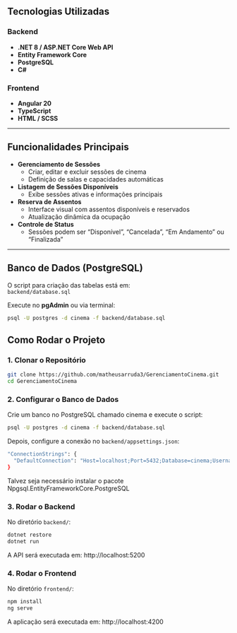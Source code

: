 ##  Tecnologias Utilizadas

###  Backend
- **.NET 8 / ASP.NET Core Web API**
- **Entity Framework Core**
- **PostgreSQL**
- **C#**

###  Frontend
- **Angular 20**
- **TypeScript**
- **HTML / SCSS**

---

##  Funcionalidades Principais

- **Gerenciamento de Sessões**
  - Criar, editar e excluir sessões de cinema
  - Definição de salas e capacidades automáticas
- **Listagem de Sessões Disponíveis**
  - Exibe sessões ativas e informações principais
- **Reserva de Assentos**
  - Interface visual com assentos disponíveis e reservados
  - Atualização dinâmica da ocupação
- **Controle de Status**
  - Sessões podem ser “Disponível”, “Cancelada”, “Em Andamento” ou “Finalizada”

---

##  Banco de Dados (PostgreSQL)

O script para criação das tabelas está em:  
`backend/database.sql`

Execute no **pgAdmin** ou via terminal:

```bash
psql -U postgres -d cinema -f backend/database.sql
```
## Como Rodar o Projeto
### 1. Clonar o Repositório
```bash
git clone https://github.com/matheusarruda3/GerenciamentoCinema.git
cd GerenciamentoCinema
```
### 2. Configurar o Banco de Dados
Crie um banco no PostgreSQL chamado cinema e execute o script:
```bash
psql -U postgres -d cinema -f backend/database.sql
```
Depois, configure a conexão no `backend/appsettings.json`:
```bash
"ConnectionStrings": {
  "DefaultConnection": "Host=localhost;Port=5432;Database=cinema;Username=postgres;Password=sua_senha"
}
```
Talvez seja necessário instalar o pacote Npgsql.EntityFrameworkCore.PostgreSQL
### 3. Rodar o Backend
No diretório `backend/`:
```bash
dotnet restore
dotnet run
```
A API será executada em:
http://localhost:5200 
### 4. Rodar o Frontend
No diretório `frontend/`:
```bash
npm install
ng serve
```
A aplicação será executada em:
http://localhost:4200 












